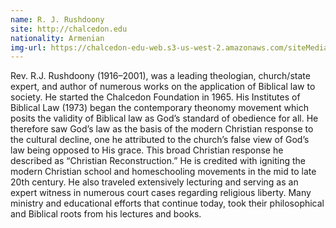 ```yaml
---
name: R. J. Rushdoony
site: http://chalcedon.edu
nationality: Armenian
img-url: https://chalcedon-edu-web.s3-us-west-2.amazonaws.com/siteMedia/Cover_Images/Videos/_400x500_fit_center-center_none/RushSmiling.jpg
---
```

Rev. R.J. Rushdoony (1916–2001), was a leading theologian, church/state expert, and author of numerous works on the application of Biblical law to society. He started the Chalcedon Foundation in 1965.  His Institutes of Biblical Law (1973) began the contemporary theonomy movement which posits the validity of Biblical law as God’s standard of obedience for all. He therefore saw God’s law as the basis of the modern Christian response to the cultural decline, one he attributed to the church’s false view of God’s law being opposed to His grace. This broad Christian response he described as “Christian Reconstruction.”  He is credited with igniting the modern Christian school and homeschooling movements in the mid to late 20th century. He also traveled extensively lecturing and serving as an expert witness in numerous court cases regarding religious liberty. Many ministry and educational efforts that continue today, took their philosophical and Biblical roots from his lectures and books.

